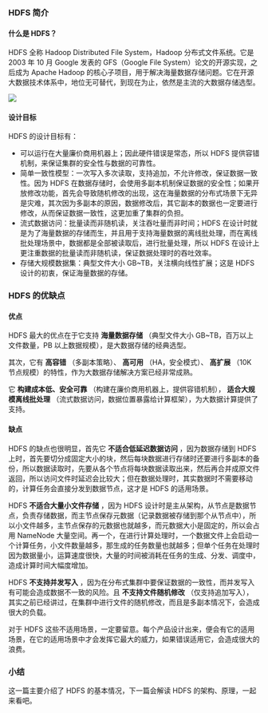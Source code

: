 ### HDFS 简介

#### **什么是 HDFS？**

HDFS 全称 Hadoop Distributed File System，Hadoop 分布式文件系统。它是 2003 年 10 月 Google
发表的 GFS（Google File System）论文的开源实现，之后成为 Apache Hadoop
的核心子项目，用于解决海量数据存储问题。它在开源大数据技术体系中，地位无可替代，到现在为止，依然是主流的大数据存储选型。

![](https://gitee.com/QiaoLuManMan/ImageUpload/raw/master/img/20201010053825.png)

#### **设计目标**

HDFS 的设计目标有：

  * 可以运行在大量廉价商用机器上；因此硬件错误是常态，所以 HDFS 提供容错机制，来保证集群的安全性与数据的可靠性。
  * 简单一致性模型：一次写入多次读取，支持追加，不允许修改，保证数据一致性。因为 HDFS 在数据存储时，会使用多副本机制保证数据的安全性；如果开放修改功能，首先会导致随机修改的出现，这在海量数据的分布式场景下无异是灾难，其次因为多副本的原因，数据修改后，其它副本的数据也一定要进行修改，从而保证数据一致性，这更加重了集群的负担。
  * 流式数据访问：批量读而非随机读，关注吞吐量而非时间；HDFS 在设计时就是为了海量数据的存储而生，并且用于支持海量数据的离线批处理，而在离线批处理场景中，数据都是全部被读取后，进行批量处理，所以 HDFS 在设计上更注重数据的批量读而非随机读，保证数据处理时的吞吐效率。
  * 存储大规模数据集：典型文件大小 GB~TB，关注横向线性扩展；这是 HDFS 设计的初衷，保证海量数据的存储。

### HDFS 的优缺点

#### **优点**

HDFS 最大的优点在于它支持 **海量数据存储** （典型文件大小 GB~TB，百万以上文件数量，PB 以上数据规模），是大数据存储的经典选型。

其次，它有 **高容错** （多副本策略）、 **高可用** （HA，安全模式）、 **高扩展** （10K
节点规模）的特性，作为大数据存储解决方案已经非常成熟。

它 **构建成本低、安全可靠** （构建在廉价商用机器上，提供容错机制）， **适合大规模离线批处理**
（流式数据访问，数据位置暴露给计算框架），为大数据计算提供了支持。

#### **缺点**

HDFS 的缺点也很明显，首先它 **不适合低延迟数据访问** ，因为数据存储到 HDFS
上时，首先要切分成固定大小的块，然后每块数据进行存储时还要进行多副本的备份，所以数据读取时，先要从各个节点将每块数据读取出来，然后再合并成原文件返回，所以访问文件时延迟会比较大；但在数据处理时，其实数据时不需要移动的，计算任务会直接分发到数据节点，这才是
HDFS 的适用场景。

HDFS **不适合大量小文件存储** ，因为 HDFS
设计时是主从架构，从节点是数据节点，负责存储数据，而主节点保存元数据（记录数据被存储到那个从节点中），所以小文件越多，主节点保存的元数据也就越多，而元数据大小是固定的，所以会占用
NameNode
大量空间。再一个，在进行计算处理时，一个数据文件上会启动一个计算任务，小文件数量越多，那生成的任务数量也就越多；但单个任务在处理时因为数据量小，运算速度很快，大量的时间被消耗在任务的生成、分发、调度中，造成计算时间大幅度增加。

HDFS **不支持并发写入** ，因为在分布式集群中要保证数据的一致性，而并发写入有可能会造成数据不一致的风险。且 **不支持文件随机修改**
（仅支持追加写入），其实之前已经讲过，在集群中进行文件的随机修改，而且是多副本情况下，会造成很大的负载。

对于 HDFS 这些不适用场景，一定要留意。每个产品设计出来，便会有它的适用场景，在它的适用场景中才会发挥它最大的威力，如果错误适用它，会造成很大的浪费。

### 小结

这一篇主要介绍了 HDFS 的基本情况，下一篇会解读 HDFS 的架构、原理，一起来看吧。

